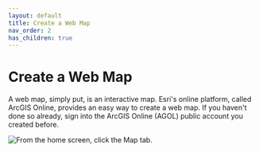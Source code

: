 ```yaml
---
layout: default
title: Create a Web Map
nav_order: 2
has_children: true
---
```


# Create a Web Map
A web map, simply put, is an interactive map. Esri's online platform, called ArcGIS Online, provides an easy way to create a web map. If you haven't done so already, sign into the ArcGIS Online (AGOL) public account you created before. 

![From the home screen, click the Map tab.](C:\Users\mdaur\Documents\Documents\UBC\researchCommons\GIScienceWorkshops\introAGOL\screenshots\homeRibbon.jpg)



